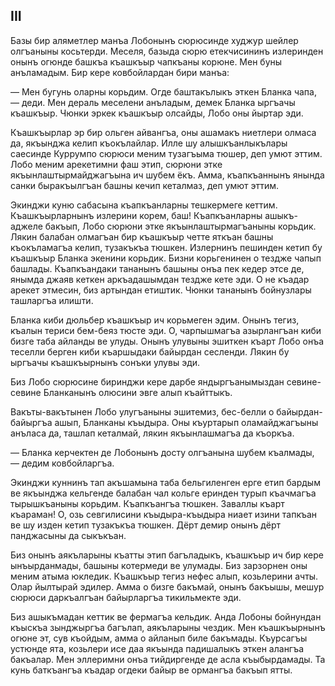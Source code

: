 ## III

Базы бир аляметлер манъа Лобонынъ сюрюсинде худжур шейлер олгъаныны косьтерди.
Меселя, базыда сюрю етекчисининъ излеринден онынъ огюнде башкъа къашкъыр чапкъаны корюне.
Мен буны анъламадым.
Бир кере ковбойлардан бири манъа:

— Мен бугунь оларны корьдим.
Огде баштакълыкъ эткен Бланка чапа, — деди.
Мен дераль меселени анъладым, демек Бланка ыргъачы къашкъыр.
Чюнки эркек къашкъыр олсайды, Лобо оны йыртар эди.

Къашкъырлар эр бир ольген айвангъа, оны ашамакъ ниетлери олмаса да, якъынджа келип къокълайлар.
Илле шу алышкъанлыкълары саесинде Куррумпо сюрюси меним тузагъыма тюшер, деп умют эттим.
Лобо меним арекетимни фаш этип, сюрюни этке якъынлаштырмайджагъына ич шубем ёкъ.
Амма, къапкъаннынъ янында санки быракъылгъан башны кечип кеталмаз, деп умют эттим.

Экинджи куню сабасына къапкъанларны тешкермеге кеттим.
Къашкъырларнынъ излерини корем, баш!
Къапкъанларны ашыкъ-аджеле бакъып, Лобо сюрюни этке якъынлаштырмагъаныны корьдик.
Лякин балабан олмагъан бир къашкъыр четте яткъан башны къокъламагъа келип, тузакъкъа тюшкен.
Излернинъ пешинден кетип бу къашкъыр Бланка экенини корьдик.
Бизни корьгенинен о тездже чапып башлады.
Къапкъандаки тананынъ башыны онъа пек кедер этсе де, янымда джаяв кеткен аркъадашымдан тездже кете эди.
О не къадар арекет этмесин, биз артындан етиштик.
Чюнки тананынъ бойнузлары ташларгъа илишти.

Бланка киби дюльбер къашкъыр ич корьмеген эдим.
Онынъ тегиз, къалын териси бем-беяз тюсте эди.
О, чарпышмагъа азырлангъан киби бизге таба айланды ве улуды.
Онынъ улувыны эшиткен къарт Лобо онъа теселли берген киби къаршыдаки байырдан сесленди.
Лякин бу ыргъачы къашкъырнынъ сонъки улувы эди.

Биз Лобо сюрюсине биринджи кере дарбе яндыргъанымыздан севине-севине Бланканынъ олюсини эвге алып къайттыкъ.

Вакъты-вакътынен Лобо улугъаныны эшитемиз, бес-белли о байырдан-байыргъа ашып, Бланканы къыдыра.
Оны къуртарып оламайджагъыны анъласа да, ташлап кеталмай, лякин якъынлашмагъа да къоркъа.

— Бланка керчектен де Лобонынъ досту олгъанына шубем къалмады, — дедим ковбойларгъа.

Экинджи куннинъ тап акъшамына таба бельгиленген ерге етип бардым ве якъынджа кельгенде балабан чал кольге еринден турып къачмагъа тырышкъаныны корьдим.
Къапкъангъа тюшкен.
Заваллы къарт къараман!
О, озь севгилисини къыдыра-къыдыра ниает изини тапкъан ве шу изден кетип тузакъкъа тюшкен.
Дёрт демир онынъ дёрт панджасыны да сыкъкъан.

Биз онынъ аякъларыны къатты этип багъладыкъ, къашкъыр ич бир кере ынъырданмады, башыны котермеди ве улумады.
Биз зарзорнен оны меним атыма юкледик.
Къашкъыр тегиз нефес алып, козьлерини ачты.
Олар йылтырай эдилер.
Амма о бизге бакъмай, онынъ бакъышы, мешур сюрюси даркъалгъан байырларгъа тикильмекте эди.

Биз ашыкъмадан кеттик ве фермагъа кельдик.
Анда Лобоны бойнундан къыскъа зынджыргъа багълап, аякъларыны чездик. 
Мен къашкъырнынъ огюне эт, сув къойдым, амма о айланып биле бакъмады.
Къурсагъы устюнде ята, козьлери исе даа якъында падишалыкъ эткен алангъа бакъалар.
Мен эллеримни онъа тийдиргенде де асла къыбырдамады.
Та кунь баткъангъа къадар огдеки байыр ве ормангъа бакъып ятты.
